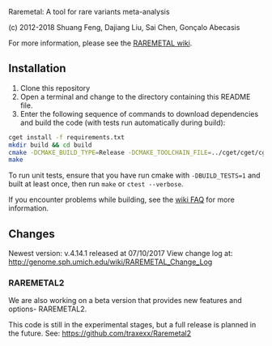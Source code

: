 Raremetal: A tool for rare variants meta-analysis

(c) 2012-2018 Shuang Feng, Dajiang Liu, Sai Chen, Gonçalo Abecasis

For more information, please see the [RAREMETAL wiki](http://genome.sph.umich.edu/wiki/RAREMETAL).

## Installation
1. Clone this repository
2. Open a terminal and change to the directory containing this README file.
3. Enter the following sequence of commands to download dependencies and build the code (with tests run automatically during build):
 
```bash
cget install -f requirements.txt
mkdir build && cd build
cmake -DCMAKE_BUILD_TYPE=Release -DCMAKE_TOOLCHAIN_FILE=../cget/cget/cget.cmake -DBUILD_TESTS=1 ..
make
```

To run unit tests, ensure that you have run cmake with `-DBUILD_TESTS=1` and built at least once, 
then run `make` or `ctest --verbose`. 

If you encounter problems while building, see the [wiki FAQ](https://genome.sph.umich.edu/wiki/RAREMETAL_FAQ) for 
more information.

## Changes
Newest version: v.4.14.1 released at 07/10/2017
View change log at: http://genome.sph.umich.edu/wiki/RAREMETAL_Change_Log

### RAREMETAL2
We are also working on a beta version that provides new features and options- RAREMETAL2. 

This code is still in the experimental stages, but a full release is planned in the future. See:
https://github.com/traxexx/Raremetal2
